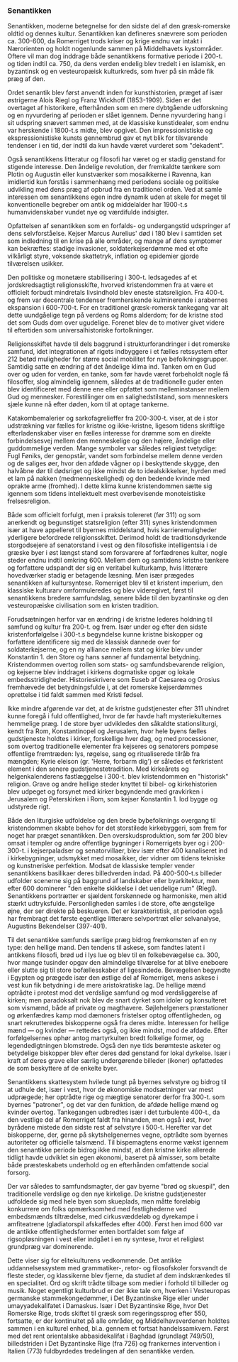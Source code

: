 ### Senantikken


Senantikken, moderne betegnelse for den sidste del af den græsk-romerske oldtid og dennes kultur. Senantikken kan defineres snævrere som perioden ca. 300-600, da Romerriget trods kriser og krige endnu var intakt i Nærorienten og holdt nogenlunde sammen på Middelhavets kystområder. Oftere vil man dog inddrage både senantikkens formative periode i 200-t. og tiden indtil ca. 750, da dens verden endelig blev tredelt i en islamisk, en byzantinsk og en vesteuropæisk kulturkreds, som hver på sin måde fik præg af den.

Ordet senantik blev først anvendt inden for kunsthistorien, præget af især østrigerne Alois Riegl og Franz Wickhoff (1853-1909). Siden er det overtaget af historikere, efterhånden som en mere dybtgående udforskning og en nyvurdering af perioden er slået igennem. Denne nyvurdering hang i sit udspring snævert sammen med, at de klassiske kunstidealer, som endnu var herskende i 1800-t.s midte, blev opgivet. Den impressionistiske og ekspressionistiske kunsts gennembrud gav et nyt blik for tilsvarende tendenser i en tid, der indtil da kun havde været vurderet som "dekadent".

Også senantikkens litteratur og filosofi har været og er stadig genstand for stigende interesse. Den åndelige revolution, der fremkaldte tænkere som Plotin og Augustin eller kunstværker som mosaikkerne i Ravenna, kan imidlertid kun forstås i sammenhæng med periodens sociale og politiske udvikling med dens præg af opbrud fra en traditionel orden. Ved at samle interessen om senantikkens egen indre dynamik uden at skele for meget til konventionelle begreber om antik og middelalder har 1900-t.s humanvidenskaber vundet nye og værdifulde indsigter.

Opfattelsen af senantikken som en forfalds- og undergangstid udspringer af dens selvforståelse. Kejser Marcus Aurelius' død i 180 blev i samtiden set som indledning til en krise på alle områder, og mange af dens symptomer kan bekræftes: stadige invasioner, soldaterkejserdømme med et ofte vilkårligt styre, voksende skattetryk, inflation og epidemier gjorde tilværelsen usikker.

Den politiske og monetære stabilisering i 300-t. ledsagedes af et jordskredsagtigt religionsskifte, hvorved kristendommen fra at være et officielt forbudt mindretals livsindhold blev eneste statsreligion. Fra 400-t. og frem var decentrale tendenser fremherskende kulminerende i arabernes ekspansion i 600-700-t. For en traditionel græsk-romersk tankegang var alt dette uundgåelige tegn på verdens og Roms alderdom; for de kristne stod det som Guds dom over ugudelige. Forenet blev de to motiver givet videre til eftertiden som universalhistoriske fortolkninger.

Religionsskiftet havde til dels baggrund i strukturforandringer i det romerske samfund, idet integrationen af rigets indbyggere i et fælles retssystem efter 212 betød muligheder for større social mobilitet for nye befolkningsgrupper. Samtidig satte en ændring af det åndelige klima ind. Tanken om en Gud over og uden for verden, en tanke, som før havde været forbeholdt nogle få filosoffer, slog almindelig igennem, således at de traditionelle guder enten blev identificeret med denne ene eller opfattet som melleminstanser mellem Gud og mennesker. Forestillinger om en salighedstilstand, som menneskers sjæle kunne nå efter døden, kom til at optage tankerne.


Katakombemalerier og sarkofagrelieffer fra 200-300-t. viser, at de i stor udstrækning var fælles for kristne og ikke-kristne, ligesom tidens skriftlige efterladenskaber viser en fælles interesse for drømme som en direkte forbindelsesvej mellem den menneskelige og den højere, åndelige eller guddommelige verden. Mange symboler var således religiøst tvetydige: Fugl Føniks, der genopstår, vandet som forbindelse mellem denne verden og de saliges øer, hvor den afdøde vågner op i beskyttende skygge, den halvåbne dør til dødsriget og ikke mindst de to idealskikkelser, hyrden med et lam på nakken (medmenneskelighed) og den bedende kvinde med oprakte arme (fromhed). I dette klima kunne kristendommen sætte sig igennem som tidens intellektuelt mest overbevisende monoteistiske frelsesreligion.

Både som officielt forfulgt, men i praksis tolereret (før 311) og som anerkendt og begunstiget statsreligion (efter 311) synes kristendommen især at have appelleret til byernes middelstand, hvis karrieremuligheder yderligere befordrede religionsskiftet. Derimod holdt de traditionsdyrkende storgodsejere af senatorstand i vest og den filosofiske intelligentsia i de græske byer i øst længst stand som forsvarere af forfædrenes kulter, nogle steder endnu indtil omkring 600. Mellem dem og samtidens kristne tænkere og forfattere udspandt der sig en veritabel kulturkamp, hvis litterære hovedværker stadig er betagende læsning. Men især prægedes senantikken af kultursyntese. Romerriget blev til et kristent imperium, den klassiske kulturarv omformuleredes og blev videregivet, først til senantikkens bredere samfundslag, senere både til den byzantinske og den vesteuropæiske civilisation som en kristen tradition.

Forudsætningen herfor var en ændring i de kristne lederes holdning til samfund og kultur fra 200-t. og frem. Især under og efter den sidste kristenforfølgelse i 300-t.s begyndelse kunne kristne biskopper og forfattere identificere sig med de klassisk dannede over for soldaterkejserne, og en ny alliance mellem stat og kirke blev under Konstantin 1. den Store og hans sønner af fundamental betydning. Kristendommen overtog rollen som stats- og samfundsbevarende religion, og kejserne blev inddraget i kirkens dogmatiske opgør og lokale embedsstridigheder. Historieskrivere som Euseb af Caesarea og Orosius fremhævede det betydningsfulde i, at det romerske kejserdømmes oprettelse i tid faldt sammen med Kristi fødsel.

Ikke mindre afgørende var det, at de kristne gudstjenester efter 311 uhindret kunne foregå i fuld offentlighed, hvor de før havde haft mysteriekulternes hemmelige præg. I de store byer udvikledes den såkaldte stationsliturgi, kendt fra Rom, Konstantinopel og Jerusalem, hvor hele byens fælles gudstjeneste holdtes i kirker, forskellige hver dag, og med processioner, som overtog traditionelle elementer fra kejseres og senatorers pompøse offentlige fremtræden: lys, røgelse, sang og ritualiserede tilråb fra mængden; Kyrie eleison (gr. 'Herre, forbarm dig') er således et førkristent element i den senere gudstjenestetradition. Med kirkeårets og helgenkalenderens fastlæggelse i 300-t. blev kristendommen en "historisk" religion. Grave og andre hellige steder knyttet til bibel- og kirkehistorien blev udpeget og forsynet med kirker begyndende med gravkirken i Jerusalem og Peterskirken i Rom, som kejser Konstantin 1. lod bygge og udstyrede rigt.

Både den liturgiske udfoldelse og den brede bybefolknings overgang til kristendommen skabte behov for det storstilede kirkebyggeri, som frem for noget har præget senantikken. Den overskudsproduktion, som før 200 blev omsat i templer og andre offentlige bygninger i Romerrigets byer og i 200-300-t. i kejserpaladser og senatorvillaer, blev især efter 400 kanaliseret ind i kirkebygninger, udsmykket med mosaikker, der vidner om tidens tekniske og kunstneriske perfektion. Modsat de klassiske templer vender senantikkens basilikaer deres billedverden indad. På 400-500-t.s billeder udfolder scenerne sig på baggrund af landskaber eller byarkitektur, men efter 600 dominerer "den enkelte skikkelse i det uendelige rum" (Riegl). Senantikkens portrætter er sjældent forskønnede og harmoniske, men altid stærkt udtryksfulde. Personligheden samles i de store, ofte ængstelige øjne, der ser direkte på beskueren. Det er karakteristisk, at perioden også har frembragt det første egentlige litterære selvportræt eller selvanalyse, Augustins Bekendelser (397-401).

Til det senantikke samfunds særlige præg bidrog fremkomsten af en ny type: den hellige mand. Den tendens til askese, som fandtes latent i antikkens filosofi, brød ud i lys lue og blev til en folkebevægelse ca. 300, hvor mange tusinder opgav den almindelige tilværelse for at blive eneboere eller slutte sig til store bofællesskaber af ligesindede. Bevægelsen begyndte i Egypten og prægede især den østlige del af Romerriget, mens askese i vest kun fik betydning i de mere aristokratiske lag. De hellige mænd optrådte i protest mod det verdslige samfund og mod verdsliggørelse af kirken; men paradoksalt nok blev de snart dyrket som idoler og konsulteret som vismænd, både af private og magthavere. Søjlehelgeners præstationer og ørkenfædres kamp mod dæmoners fristelser optog offentligheden, og snart rekrutteredes biskopperne også fra deres midte. Interessen for hellige mænd — og kvinder — rettedes også, og ikke mindst, mod de afdøde. Efter forfølgelsernes ophør antog martyrkulten bredt folkelige former, og legendedigtningen blomstrede. Også den nye tids berømteste asketer og betydelige biskopper blev efter deres død genstand for lokal dyrkelse. Især i kraft af deres grave eller særlig undergørende billeder (ikoner) opfattedes de som beskyttere af de enkelte byer.

Senantikkens skattesystem hvilede tungt på byernes selvstyre og bidrog til at udhule det, især i vest, hvor de økonomiske modsætninger var mest udprægede; her optrådte rige og mægtige senatorer derfor fra 300-t. som byernes "patroner", og det var den funktion, de afdøde hellige mænd og kvinder overtog. Tankegangen udbredtes især i det turbulente 400-t., da den vestlige del af Romerriget faldt fra hinanden, men også i øst, hvor byrådene mistede den sidste rest af selvstyre i 500-t. Herefter var det biskopperne, der, gerne på skytshelgenernes vegne, optrådte som byernes autoriteter og officielle talsmænd. Til bispemagtens enorme vækst igennem den senantikke periode bidrog ikke mindst, at den kristne kirke allerede tidligt havde udviklet sin egen økonomi, baseret på almisser, som betalte både præsteskabets underhold og en efterhånden omfattende social forsorg.

Der var således to samfundsmagter, der gav byerne "brød og skuespil", den traditionelle verdslige og den nye kirkelige. De kristne gudstjenester udfoldede sig med hele byen som skueplads, men måtte foreløbig konkurrere om folks opmærksomhed med festlighederne ved embedsmænds tiltrædelse, med cirkusvæddeløb og dyrekampe i amfiteatrene (gladiatorspil afskaffedes efter 400). Først hen imod 600 var de antikke offentlighedsformer enten bortfaldet som følge af rigsopløsningen i vest eller indgået i en ny syntese, hvor et religiøst grundpræg var dominerende.

Dette viser sig for elitekulturens vedkommende. Det antikke uddannelsessystem med grammatiker-, retor- og filosofskoler forsvandt de fleste steder, og klassikerne blev fjerne, da studiet af dem indskrænkedes til en specialitet. Ord og skrift trådte tilbage som medier i forhold til billeder og musik. Noget egentligt kulturbrud er der ikke tale om, hverken i Vesteuropas germanske stammekongedømmer, i Det Byzantinske Rige eller under umayyadekalifatet i Damaskus. Især i Det Byzantinske Rige, hvor Det Romerske Rige, trods skiftet til græsk som regeringssprog efter 550, fortsatte, er der kontinuitet på alle områder, og Middelhavsverdenen holdtes sammen i en kulturel enhed, bl.a. gennem et fortsat handelssamkvem. Først med det rent orientalske abbasidekalifat i Baghdad (grundlagt 749/50), billedstriden i Det Byzantinske Rige (fra 726) og frankernes intervention i Italien (773) fuldbyrdedes tredelingen af den senantikke verden.
